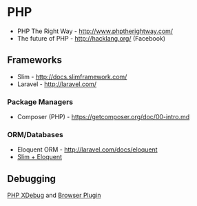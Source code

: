 # PHP

* PHP The Right Way - http://www.phptherightway.com/
* The future of PHP - http://hacklang.org/ (Facebook)

## Frameworks
* Slim - http://docs.slimframework.com/
* Laravel - http://laravel.com/

### Package Managers
* Composer (PHP) - https://getcomposer.org/doc/00-intro.md

### ORM/Databases
* Eloquent ORM - http://laravel.com/docs/eloquent
* [Slim + Eloquent](http://www.slimframework.com/news/slim-and-laravel-eloquent-orm)


## Debugging
[PHP XDebug](http://xdebug.org/docs/) and [Browser Plugin](https://chrome.google.com/webstore/detail/xdebug-helper/eadndfjplgieldjbigjakmdgkmoaaaoc)
